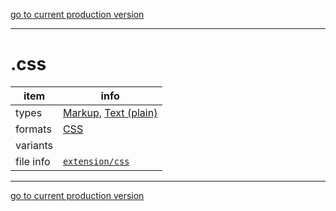 [go to current production version]({{preferredFormats}})

---



# .css

item | info
--- | ---
types | [Markup](../dataTypes/markup.md), [Text (plain)](../dataTypes/textPlain.md)
formats | [CSS](../fileFormats/css.md)
variants | 
file info | [`extension/css`]({{fileinfo}}/css)




---

[go to current production version]({{preferredFormats}})
